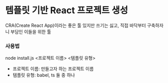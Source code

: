 # 템플릿 기반 React 프로젝트 생성

CRA(Create React App)이라는 좋은 툴 있지만 쓰기는 싫고, 직접 바닥부터 구축하자니 부담인 이들을 위한 툴

### 사용법
node install.js <프로젝트 이름> <템플릿 유형>

- 프로젝트 이름: 만들고자 하는 프로젝트 이름
- 템플릿 유형: babel, ts 둘 중 하나

